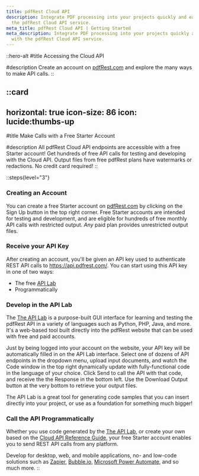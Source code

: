 ```yaml
---
title: pdfRest Cloud API
description: Integrate PDF processing into your projects quickly and easily with
  the pdfRest Cloud API service.
meta_title: pdfRest Cloud API | Getting Started
meta_description: Integrate PDF processing into your projects quickly and easily
  with the pdfRest Cloud API service.
---
```


::hero-alt
#title
Accessing the Cloud API

#description
Create an account on [pdfRest.com](https://pdfrest.com/) and explore the many ways to make API calls.
::

::card
---
horizontal: true
icon-size: 86
icon: lucide:thumbs-up
---
#title
Make Calls with a Free Starter Account

#description
All pdfRest Cloud API endpoints are accessible with a free Starter account! Get hundreds of free API calls for testing and developing with the Cloud API. Output files from free pdfRest plans have watermarks or redactions. No credit card required!
::

::steps{level="3"}
### Creating an Account

You can create a free Starter account on [pdfRest.com](https://pdfrest.com/) by clicking on the Sign Up button in the top right corner. Free Starter accounts are intended for testing and development, and are eligible for hundreds of free monthly API calls with restricted output. *Any* paid plan provides unrestricted output files.

### Receive your API Key

After creating an account, you'll be given an API key used to authenticate REST API calls to <https://api.pdfrest.com/>. You can start using this API key in one of two ways:

- The free [API Lab](https://pdfrest.com/apilab/)
- Programmatically

### Develop in the API Lab

The [The API Lab](https://pdfrest.com/apilab/) is a purpose-built GUI interface for learning and testing the pdfRest API in a variety of languages such as Python, PHP, Java, and more. It's a web-based tool built directly into the pdfRest website that can be used with free and paid accounts.

Just by being logged into your account on the website, your API key will be automatically filled in on the API Lab interface. Select one of dozens of API endpoints in the dropdown menu, upload input documents, and watch the Code window in the top right dynamically update with fully-functional code in the language of your choice. Click Send to call the API with that code, and receive the the Response in the bottom left. Use the Download Output button at the very bottom to retrieve your output files.

The API Lab is a great tool for generating code samples that you can insert directly into your project, or use as a foundation for something much bigger!

### Call the API Programmatically

Whether you use code generated by the [The API Lab](https://pdfrest.com/apilab/), or create your own based on the [Cloud API Reference Guide](https://docs.pdfrest.com/cloud-api-reference/), your free Starter account enables you to send REST API calls from any platform.

Develop for desktop, web, and mobile applications, no- and low-code solutions such as [Zapier](https://zapier.com/), [Bubble.io](https://bubble.io), [Microsoft Power Automate](https://www.microsoft.com/en-us/power-platform/products/power-automate), and so much more.
::
